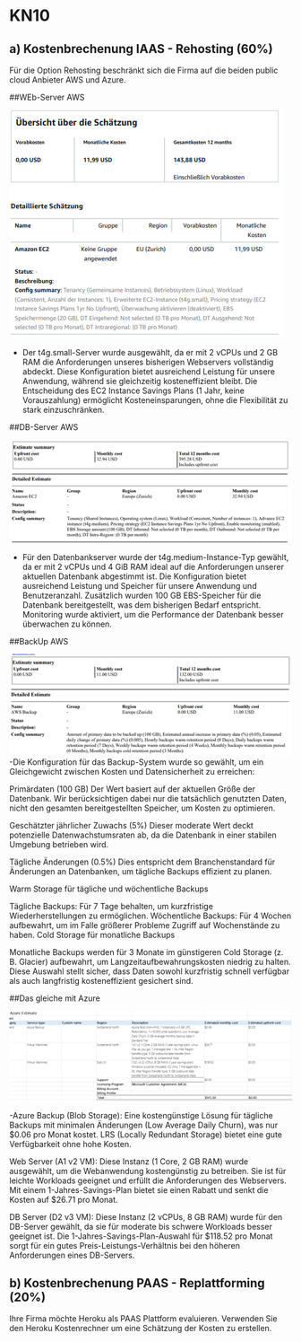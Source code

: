 # KN10
## a) Kostenbrechenung IAAS - Rehosting (60%)
Für die Option Rehosting beschränkt sich die Firma auf die beiden public cloud Anbieter AWS und Azure.

##WEb-Server AWS

![Web-Server](Bilder/kN10/WebServer.png)

- Der t4g.small-Server wurde ausgewählt, da er mit 2 vCPUs und 2 GB RAM die Anforderungen unseres bisherigen Webservers vollständig abdeckt. Diese Konfiguration bietet ausreichend Leistung für unsere Anwendung, während sie gleichzeitig kosteneffizient bleibt. Die Entscheidung  des EC2 Instance Savings Plans (1 Jahr, keine Vorauszahlung) ermöglicht Kosteneinsparungen, ohne die Flexibilität zu stark einzuschränken.
  
##DB-Server AWS

 ![DB-Server](Bilder/kN10/DBServer.png)
 - Für den Datenbankserver wurde der t4g.medium-Instance-Typ gewählt, da er mit 2 vCPUs und 4 GiB RAM ideal auf die Anforderungen unserer aktuellen Datenbank abgestimmt ist. Die Konfiguration bietet ausreichend Leistung und Speicher für unsere Anwendung und Benutzeranzahl.  Zusätzlich wurden 100 GB EBS-Speicher für die Datenbank bereitgestellt, was dem bisherigen Bedarf entspricht. Monitoring wurde aktiviert, um die Performance der Datenbank besser überwachen zu können.

##BackUp AWS

 ![DB-Server](Bilder/kN10/Backup.png)
 -Die Konfiguration für das Backup-System wurde so gewählt, um ein Gleichgewicht zwischen Kosten und Datensicherheit zu erreichen:

Primärdaten (100 GB)
Der Wert basiert auf der aktuellen Größe der Datenbank. Wir berücksichtigen dabei nur die tatsächlich genutzten Daten, nicht den gesamten bereitgestellten Speicher, um Kosten zu optimieren.

Geschätzter jährlicher Zuwachs (5%)
Dieser moderate Wert deckt potenzielle Datenwachstumsraten ab, da die Datenbank in einer stabilen Umgebung betrieben wird.

Tägliche Änderungen (0.5%)
Dies entspricht dem Branchenstandard für Änderungen an Datenbanken, um tägliche Backups effizient zu planen.

Warm Storage für tägliche und wöchentliche Backups

Tägliche Backups: Für 7 Tage behalten, um kurzfristige Wiederherstellungen zu ermöglichen.
Wöchentliche Backups: Für 4 Wochen aufbewahrt, um im Falle größerer Probleme Zugriff auf Wochenstände zu haben.
Cold Storage für monatliche Backups

Monatliche Backups werden für 3 Monate im günstigeren Cold Storage (z. B. Glacier) aufbewahrt, um Langzeitaufbewahrungskosten niedrig zu halten.
Diese Auswahl stellt sicher, dass Daten sowohl kurzfristig schnell verfügbar als auch langfristig kosteneffizient gesichert sind.

##Das gleiche mit Azure

 ![DB-Server](Bilder/kN10/Azure.png)

 -Azure Backup (Blob Storage): Eine kostengünstige Lösung für tägliche Backups mit minimalen Änderungen (Low Average Daily Churn), was nur $0.06 pro Monat kostet. LRS (Locally Redundant Storage) bietet eine gute Verfügbarkeit ohne hohe Kosten.

Web Server (A1 v2 VM): Diese Instanz (1 Core, 2 GB RAM) wurde ausgewählt, um die Webanwendung kostengünstig zu betreiben. Sie ist für leichte Workloads geeignet und erfüllt die Anforderungen des Webservers. Mit einem 1-Jahres-Savings-Plan bietet sie einen Rabatt und senkt die Kosten auf $26.71 pro Monat.

DB Server (D2 v3 VM): Diese Instanz (2 vCPUs, 8 GB RAM) wurde für den DB-Server gewählt, da sie für moderate bis schwere Workloads besser geeignet ist. Die 1-Jahres-Savings-Plan-Auswahl für $118.52 pro Monat sorgt für ein gutes Preis-Leistungs-Verhältnis bei den höheren Anforderungen eines DB-Servers.
 
## b) Kostenbrechenung PAAS - Replattforming (20%)
Ihre Firma möchte Heroku als PAAS Plattform evaluieren. Verwenden Sie den Heroku Kostenrechner um eine Schätzung der Kosten zu erstellen.





 
 



